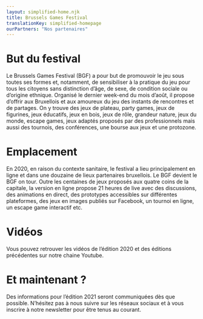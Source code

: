 ```yaml
---
layout: simplified-home.njk
title: Brussels Games Festival
translationKey: simplified-homepage
ourPartners: "Nos partenaires"
---
```

# But du festival

Le Brussels Games Festival (BGF) a pour but de promouvoir le jeu sous toutes ses formes et, notamment, de sensibiliser à la pratique du jeu pour tous les citoyens sans distinction d’âge, de sexe, de condition sociale ou d’origine ethnique. Organisé le dernier week-end du mois d’août, il propose d’offrir aux Bruxellois et aux amoureux du jeu des instants de rencontres et de partages. On y trouve des jeux de plateau, party games, jeux de figurines, jeux éducatifs, jeux en bois, jeux de rôle, grandeur nature, jeux du monde, escape games, jeux adaptés proposés par des professionnels mais aussi des tournois, des conférences, une bourse aux jeux et une protozone.

# Emplacement

En 2020, en raison du contexte sanitaire, le festival a lieu principalement en ligne et dans une douzaine de lieux partenaires bruxellois. Le BGF devient le BGF on tour. Outre les centaines de jeux proposés aux quatre coins de la capitale, la version en ligne propose 21 heures de live   avec des discussions, des animations en direct, des prototypes accessibles sur différentes plateformes, des jeux en images publiés sur Facebook, un tournoi en ligne, un escape game interactif etc.

# Vidéos

Vous pouvez retrouver les vidéos de l’édition 2020 et des éditions précédentes sur notre chaine Youtube.

# Et maintenant ?

Des informations pour l’édition 2021 seront communiquées dès que possible. N’hésitez pas à nous suivre sur les réseaux sociaux et à vous inscrire à notre newsletter pour être tenus au courant.

